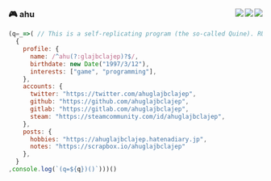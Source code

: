 ### 🎮 ahu <a href="https://scrapbox.io/ahuglajbclajep"><img align="right" src="https://img.shields.io/badge/-scrapbox-07b52d?style=flat-square" /></a><a href="https://steamcommunity.com/id/ahuglajbclajep"><img align="right" src="https://img.shields.io/badge/-steam-000?logo=steam&style=flat-square" /></a><a href="https://twitter.com/ahuglajbclajep" ><img align="right" src="https://img.shields.io/badge/-twitter-1da1f2?logo=twitter&logoColor=fff&style=flat-square" /></a>

```js
(q=_=>( // This is a self-replicating program (the so-called Quine). RUN ME!
  {
    profile: {
      name: /^ahu(?:glajbclajep)?$/,
      birthdate: new Date("1997/3/12"),
      interests: ["game", "programming"],
    },
    accounts: {
      twitter: "https://twitter.com/ahuglajbclajep",
      github: "https://github.com/ahuglajbclajep",
      gitlab: "https://gitlab.com/ahuglajbclajep",
      steam: "https://steamcommunity.com/id/ahuglajbclajep",
    },
    posts: {
      hobbies: "https://ahuglajbclajep.hatenadiary.jp",
      notes: "https://scrapbox.io/ahuglajbclajep"
    },
  }
,console.log(`(q=${q})()`)))()
```
